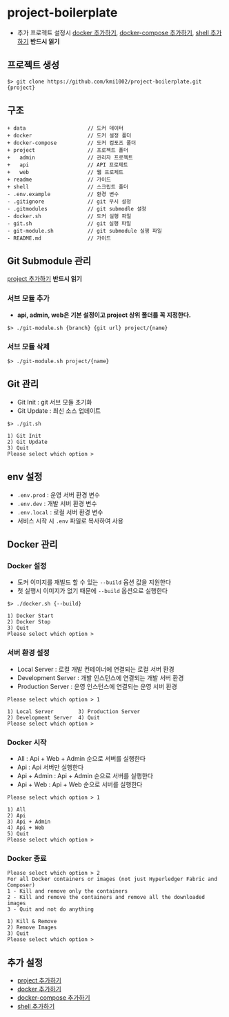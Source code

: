 # project-boilerplate
* 추가 프로젝트 설정시 [docker 추가하기](add_docker.md), [docker-compose 추가하기](add_docker-compose.md), [shell 추가하기](add_shell.md) **반드시 읽기**

## 프로젝트 생성
```
$> git clone https://github.com/kmi1002/project-boilerplate.git {project}
```

## 구조
```
+ data                    // 도커 데이터
+ docker                  // 도커 설정 폴더
+ docker-compose          // 도커 컴포즈 폴더
+ project                 // 프로젝트 폴더
+   admin                 // 관리자 프로젝트
+   api                   // API 프로제트
+   web                   // 웹 프로제트
+ readme                  // 가이드
+ shell                   // 스크립트 폴더
- .env.example            // 환경 변수
- .gitignore              // git 무시 설정
- .gitmodules             // git submodle 설정
- docker.sh               // 도커 실행 파일
- git.sh                  // git 실행 파일
- git-module.sh           // git submodule 실행 파일
- README.md               // 가이드
```

## Git Submodule 관리
[project 추가하기](readme/add_project.md) **반드시 읽기**

### 서브 모듈 추가
* **api, admin, web은 기본 설정이고 project 상위 폴더를 꼭 지정한다.**
```
$> ./git-module.sh {branch} {git url} project/{name}
```

### 서브 모듈 삭제
```
$> ./git-module.sh project/{name}
```


## Git 관리
* Git Init : git 서브 모듈 초기화
* Git Update : 최신 소스 업데이트

```
$> ./git.sh

1) Git Init
2) Git Update
3) Quit
Please select which option > 
```


## env 설정
* `.env.prod` : 운영 서버 환경 변수
* `.env.dev` : 개발 서버 환경 변수
* `.env.local` : 로컬 서버 환경 변수
* 서비스 시작 시 `.env` 파일로 복사하여 사용


## Docker 관리
### Docker 설정
* 도커 이미지를 재빌드 할 수 있는 `--build` 옵션 값을 지원한다
* 첫 실행시 이미지가 없기 때문에 `--build` 옵션으로 실행한다
```
$> ./docker.sh {--build}

1) Docker Start
2) Docker Stop
3) Quit
Please select which option >
```

### 서버 환경 설정
* Local Server : 로컬 개발 컨테이너에 연결되는 로컬 서버 환경
* Development Server : 개발 인스턴스에 연결되는 개발 서버 환경
* Production Server : 운영 인스턴스에 연결되는 운영 서버 환경

```
Please select which option > 1

1) Local Server	       3) Production Server
2) Development Server  4) Quit
Please select which option >
```

### Docker 시작
* All : Api + Web + Admin 순으로 서버를 실행한다
* Api : Api 서버만 실행한다
* Api + Admin : Api + Admin 순으로 서버를 실행한다
* Api + Web : Api + Web 순으로 서버를 실행한다
```
Please select which option > 1   

1) All
2) Api
3) Api + Admin
4) Api + Web
5) Quit
Please select which option > 
```

### Docker 종료
```
Please select which option > 2
For all Docker containers or images (not just Hyperledger Fabric and Composer)
1 - Kill and remove only the containers
2 - Kill and remove the containers and remove all the downloaded images
3 - Quit and not do anything

1) Kill & Remove
2) Remove Images
3) Quit
Please select which option > 
```


## 추가 설정
* [project 추가하기](readme/add_project.md)
* [docker 추가하기](readme/add_docker.md)
* [docker-compose 추가하기](readme/add_docker-compose.md)
* [shell 추가하기](readme/add_shell.md)
